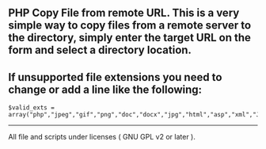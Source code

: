 PHP Copy File from remote URL.
This is a very simple way to copy files from a remote server to the directory, simply enter the target URL on the form and select a directory location.
------------------
If unsupported file extensions you need to change or add a line like the following:
------------------

    $valid_exts = array("php","jpeg","gif","png","doc","docx","jpg","html","asp","xml","JPEG","bmp","zip"); 
------------------
All file and scripts under licenses ( GNU GPL v2 or later ).
